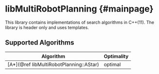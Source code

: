 # libMultiRobotPlanning {#mainpage}

This library contains implementations of search algorithms in C++(11).
The library is header only and uses templates.

## Supported Algorithms

Algorithm   | Optimality         |
------------|--------------------|
[A*](@ref libMultiRobotPlanning::AStar)          | optimal            |
